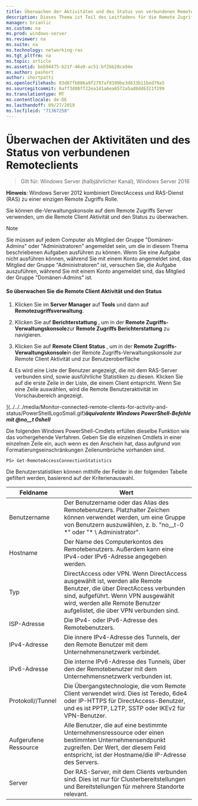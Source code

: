 ```yaml
---
title: Überwachen der Aktivitäten und des Status von verbundenen Remoteclients
description: Dieses Thema ist Teil des Leitfadens für die Remote Zugriffs Überwachung und-Kontoführung in Windows Server 2016.
manager: brianlic
ms.custom: na
ms.prod: windows-server
ms.reviewer: na
ms.suite: na
ms.technology: networking-ras
ms.tgt_pltfrm: na
ms.topic: article
ms.assetid: beb94475-b21f-46a9-ac51-bf2bb28ca94e
ms.author: pashort
author: shortpatti
ms.openlocfilehash: 03d87fb086a9f2797af8399be3d833b11bed79a5
ms.sourcegitcommit: 6aff3d88ff22ea141a6ea6572a5ad8dd6321f199
ms.translationtype: MT
ms.contentlocale: de-DE
ms.lasthandoff: 09/27/2019
ms.locfileid: "71367258"
---
```

# <a name="monitor-connected-remote-clients-for-activity-and-status"></a>Überwachen der Aktivitäten und des Status von verbundenen Remoteclients

>Gilt für: Windows Server (halbjährlicher Kanal), Windows Server 2016

**Hinweis**: Windows Server 2012 kombiniert DirectAccess und RAS-Dienst (RAS) zu einer einzigen Remote Zugriffs Rolle.  
  
Sie können die-Verwaltungskonsole auf dem Remote Zugriffs Server verwenden, um die Remote Client Aktivität und den Status zu überwachen.  
  
> [!NOTE]  
> Sie müssen auf jedem Computer als Mitglied der Gruppe "Domänen-Admins" oder "Administratoren" angemeldet sein, um die in diesem Thema beschriebenen Aufgaben ausführen zu können. Wenn Sie eine Aufgabe nicht ausführen können, während Sie mit einem Konto angemeldet sind, das Mitglied der Gruppe "Administratoren" ist, versuchen Sie, die Aufgabe auszuführen, während Sie mit einem Konto angemeldet sind, das Mitglied der Gruppe "Domänen-Admins" ist.  
  
#### <a name="to-monitor-remote-client-activity-and-status"></a>So überwachen Sie die Remote Client Aktivität und den Status  
  
1.  Klicken Sie im **Server Manager** auf **Tools** und dann auf **Remotezugriffsverwaltung**.  
  
2.  Klicken Sie auf **Berichterstattung** , um in der **Remote Zugriffs-Verwaltungskonsole**zur **Remote Zugriffs Berichterstattung** zu navigieren.  
  
3.  Klicken Sie auf **Remote Client Status** , um in der **Remote Zugriffs-Verwaltungskonsole**in der Remote Zugriffs-Verwaltungskonsole zur Remote Client Aktivität und zur Benutzeroberfläche  
  
4.  Es wird eine Liste der Benutzer angezeigt, die mit dem RAS-Server verbunden sind, sowie ausführliche Statistiken zu diesen. Klicken Sie auf die erste Zeile in der Liste, die einem Client entspricht. Wenn Sie eine Zeile auswählen, wird die Remote Benutzeraktivität im Vorschaubereich angezeigt.  
  
](../../../media/Monitor-connected-remote-clients-for-activity-and-status/PowerShellLogoSmall.gif)***<em>äquivalente Windows PowerShell-Befehle</em> mit @no__t 0shell***  
  
Die folgenden Windows PowerShell-Cmdlets erfüllen dieselbe Funktion wie das vorhergehende Verfahren. Geben Sie die einzelnen Cmdlets in einer einzelnen Zeile ein, auch wenn es den Anschein hat, dass aufgrund von Formatierungseinschränkungen Zeilenumbrüche vorhanden sind.  
  
```  
PS> Get-RemoteAccessConnectionStatistics  
```  
  
Die Benutzerstatistiken können mithilfe der Felder in der folgenden Tabelle gefiltert werden, basierend auf der Kriterienauswahl.  
  
|Feldname|Wert|  
|-------|-----|  
|Benutzername|Der Benutzername oder das Alias des Remotebenutzers. Platzhalter Zeichen können verwendet werden, um eine Gruppe von Benutzern auszuwählen, z. b. "no__t-0 *" oder "\* \ Administrator".|  
|Hostname|Der Name des Computerkontos des Remotebenutzers. Außerdem kann eine IPv4-oder IPv6-Adresse angegeben werden.|  
|Typ|DirectAccess oder VPN. Wenn DirectAccess ausgewählt ist, werden alle Remote Benutzer, die über DirectAccess verbunden sind, aufgeführt. Wenn VPN ausgewählt wird, werden alle Remote Benutzer aufgelistet, die über VPN verbunden sind.|  
|ISP-Adresse|Die IPv4- oder IPv6-Adresse des Remotebenutzers.|  
|IPv4-Adresse|Die innere IPv4-Adresse des Tunnels, der den Remote Benutzer mit dem Unternehmensnetzwerk verbindet.|  
|IPv6-Adresse|Die interne IPv6-Adresse des Tunnels, über den der Remotebenutzer mit dem Unternehmensnetzwerk verbunden ist.|  
|Protokoll//Tunnel|Die Übergangstechnologie, die vom Remote Client verwendet wird. Dies ist Teredo, 6de4 oder IP-HTTPS für DirectAccess-Benutzer, und es ist PPTP, L2TP, SSTP oder IKEv2 für VPN-Benutzer.|  
|Aufgerufene Ressource|Alle Benutzer, die auf eine bestimmte Unternehmensressource oder einen bestimmten Unternehmensendpunkt zugreifen. Der Wert, der diesem Feld entspricht, ist der Hostname/die IP-Adresse des Servers.|  
|Server|Der RAS-Server, mit dem Clients verbunden sind. Dies ist nur für Clusterbereitstellungen und Bereitstellungen für mehrere Standorte relevant.|  
  
  
  


